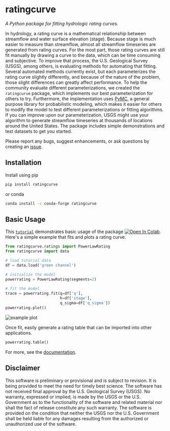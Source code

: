 # ratingcurve
*A Python package for fitting hydrologic rating curves.*

In hydrology, a rating curve is a mathematical relationship between streamflow and water surface elevation (stage).
Because stage is much easier to measure than streamflow, almost all streamflow timeseries are generated from rating curves.
For the most part, those rating curves are still fit manually by drawing a curve to the data,
which can be time consuming and subjective.
To improve that process, the U.S. Geological Survey (USGS), among others, is evaluating methods for automating that fitting. 
Several automated methods currently exist, but each parameterizes the rating curve slightly differently,
and because of the nature of the problem, those slight differences can greatly affect performance.
To help the community evaluate different parameterizations,
we created the `ratingcurve` package, which implements our best parameterization for others to try.
Furthermore, the implementation uses [PyMC](https://www.pymc.io/welcome.html), a general purpose library for probabilistic modeling, 
which makes it easier for others to modify the model to test different parameterizations or fitting algorithms.
If you can improve upon our parameterization, USGS might use your algorithm to generate streamflow timeseries at thousands of locations around the United States.
The package includes simple demonstrations and test datasets to get you started.

Please report any bugs, suggest enhancements, or ask questions by creating an [issue](https://github.com/thodson-usgs/ratingcurve/issues).
  
## Installation
Install using pip
```sh
pip install ratingcurve
```
or conda
```sh
conda install -c conda-forge ratingcurve
```

## Basic Usage
This [`tutorial`](https://github.com/thodson-usgs/ratingcurve/blob/main/docs/notebooks/segmented-power-law-tutorial.ipynb) demonstrates basic usage of the package
[![Open In Colab](https://colab.research.google.com/assets/colab-badge.svg)](https://colab.research.google.com/github/thodson-usgs/ratingcurve/blob/main/docs/notebooks/segmented-power-law-tutorial.ipynb).
Here's a simple example that fits and plots a rating curve.

```python
from ratingcurve.ratings import PowerLawRating
from ratingcurve import data

# load tutorial data
df = data.load('green channel')

# initialize the model
powerrating = PowerLawRating(segments=2)
                                   
# fit the model
trace = powerrating.fit(q=df['q'],
                        h=df['stage'], 
                        q_sigma=df['q_sigma'])
powerrating.plot()
```
![example plot](https://github.com/thodson-usgs/ratingcurve/blob/main/docs/assets/green-channel-rating-plot.png?raw=true)


Once fit, easily generate a rating table that can be imported into other applications.
```python
powerrating.table()
```

For more, see the [documentation](https://thodson-usgs.github.io/ratingcurve/meta/intro.html).

## Disclaimer

This software is preliminary or provisional and is subject to revision. 
It is being provided to meet the need for timely best science.
The software has not received final approval by the U.S. Geological Survey (USGS).
No warranty, expressed or implied, is made by the USGS or the U.S. Government as to the functionality of the software and related material nor shall the fact of release constitute any such warranty. 
The software is provided on the condition that neither the USGS nor the U.S. Government shall be held liable for any damages resulting from the authorized or unauthorized use of the software.
